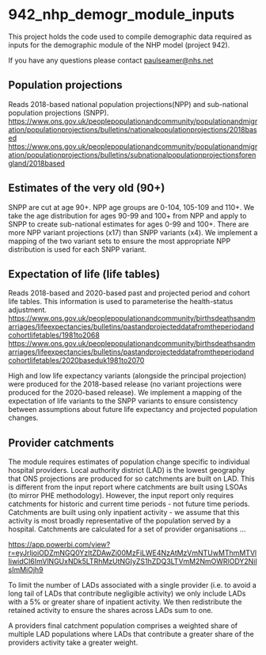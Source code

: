 # 942_nhp_demogr_module_inputs

This project holds the code used to compile demographic data required as inputs for the demographic module of the NHP model (project 942).

If you have any questions please contact [paulseamer\@nhs.net](mailto:paulseamer@nhs.net)

## Population projections

Reads 2018-based national population projections(NPP) and sub-national population projections (SNPP). <https://www.ons.gov.uk/peoplepopulationandcommunity/populationandmigration/populationprojections/bulletins/nationalpopulationprojections/2018based> <https://www.ons.gov.uk/peoplepopulationandcommunity/populationandmigration/populationprojections/bulletins/subnationalpopulationprojectionsforengland/2018based>

## Estimates of the very old (90+)

SNPP are cut at age 90+. NPP age groups are 0-104, 105-109 and 110+. We take the age distribution for ages 90-99 and 100+ from NPP and apply to SNPP to create sub-national estimates for ages 0-99 and 100+. There are more NPP variant projections (x17) than SNPP variants (x4). We implement a mapping of the two variant sets to ensure the most appropriate NPP distribution is used for each SNPP variant.

## Expectation of life (life tables)

Reads 2018-based and 2020-based past and projected period and cohort life tables. This information is used to parameterise the health-status adjustment. <https://www.ons.gov.uk/peoplepopulationandcommunity/birthsdeathsandmarriages/lifeexpectancies/bulletins/pastandprojecteddatafromtheperiodandcohortlifetables/1981to2068> <https://www.ons.gov.uk/peoplepopulationandcommunity/birthsdeathsandmarriages/lifeexpectancies/bulletins/pastandprojecteddatafromtheperiodandcohortlifetables/2020baseduk1981to2070>

High and low life expectancy variants (alongside the principal projection) were produced for the 2018-based release (no variant projections were produced for the 2020-based release). We implement a mapping of the expectation of life variants to the SNPP variants to ensure consistency between assumptions about future life expectancy and projected population changes.

## Provider catchments

The module requires estimates of population change specific to individual hospital providers. Local authority district (LAD) is the lowest geography that ONS projections are produced for so catchments are built on LAD. This is different from the input report where catchments are built using LSOAs (to mirror PHE methodology). However, the input report only requires catchments for historic and current time periods - not future time periods. Catchments are built using only inpatient activity - we assume that this activity is most broadly representative of the population served by a hospital. Catchments are calculated for a set of provider organisations ...

<https://app.powerbi.com/view?r=eyJrIjoiODZmNGQ0YzItZDAwZi00MzFiLWE4NzAtMzVmNTUwMThmMTVlIiwidCI6ImVlNGUxNDk5LTRhMzUtNGIyZS1hZDQ3LTVmM2NmOWRlODY2NiIsImMiOjh9>

To limit the number of LADs associated with a single provider (i.e. to avoid a long tail of LADs that contribute negligible activity) we only include LADs with a 5% or greater share of inpatient activity. We then redistribute the retained activity to ensure the shares across LADs sum to one.

A providers final catchment population comprises a weighted share of multiple LAD populations where LADs that contribute a greater share of the providers activity take a greater weight.
